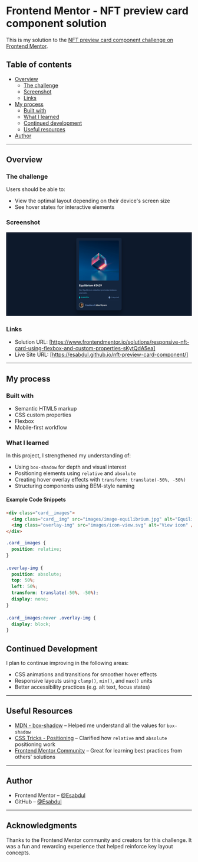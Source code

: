 # Frontend Mentor - NFT preview card component solution

This is my solution to the [NFT preview card component challenge on Frontend Mentor](https://www.frontendmentor.io/challenges/nft-preview-card-component-SbdUL_w0U).

## Table of contents

- [Overview](#overview)
  - [The challenge](#the-challenge)
  - [Screenshot](#screenshot)
  - [Links](#links)
- [My process](#my-process)
  - [Built with](#built-with)
  - [What I learned](#what-i-learned)
  - [Continued development](#continued-development)
  - [Useful resources](#useful-resources)
- [Author](#author)

---

## Overview

### The challenge

Users should be able to:

- View the optimal layout depending on their device's screen size
- See hover states for interactive elements

### Screenshot

![Screenshot of my solution](./Screenshot.png)

### Links

- Solution URL: [https://www.frontendmentor.io/solutions/responsive-nft-card-using-flexbox-and-custom-properties-sKytQdA5ea]
- Live Site URL: [https://esabdul.github.io/nft-preview-card-component/]

---

## My process

### Built with

- Semantic HTML5 markup
- CSS custom properties
- Flexbox
- Mobile-first workflow

### What I learned

In this project, I strengthened my understanding of:

- Using `box-shadow` for depth and visual interest
- Positioning elements using `relative` and `absolute`
- Creating hover overlay effects with `transform: translate(-50%, -50%)`
- Structuring components using BEM-style naming

#### Example Code Snippets

```html
<div class="card__images">
  <img class="card__img" src="images/image-equilibrium.jpg" alt="Equilibrium" />
  <img class="overlay-img" src="images/icon-view.svg" alt="View icon" />
</div>
```

```css
.card__images {
  position: relative;
}

.overlay-img {
  position: absolute;
  top: 50%;
  left: 50%;
  transform: translate(-50%, -50%);
  display: none;
}

.card__images:hover .overlay-img {
  display: block;
}
```

## Continued Development

I plan to continue improving in the following areas:

- CSS animations and transitions for smoother hover effects
- Responsive layouts using `clamp()`, `min()`, and `max()` units
- Better accessibility practices (e.g. alt text, focus states)

---

## Useful Resources

- [MDN - box-shadow](https://developer.mozilla.org/en-US/docs/Web/CSS/box-shadow) – Helped me understand all the values for `box-shadow`
- [CSS Tricks - Positioning](https://css-tricks.com/almanac/properties/p/position/) – Clarified how `relative` and `absolute` positioning work
- [Frontend Mentor Community](https://www.frontendmentor.io/community) – Great for learning best practices from others' solutions

---

## Author

- Frontend Mentor – [@Esabdul](https://www.frontendmentor.io/profile/Esabdul)
- GitHub – [@Esabdul](https://github.com/Esabdul)

---

## Acknowledgments

Thanks to the Frontend Mentor community and creators for this challenge.
It was a fun and rewarding experience that helped reinforce key layout concepts.
